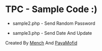 # TPC - Sample Code :)

+ sample2.php - Send Random Password

+ sample3.php - Send Date And Update


Created By <a href="//t.me/mench">Mench</a> And <a href="//t.me/payamofid">PayaMofid</a>
